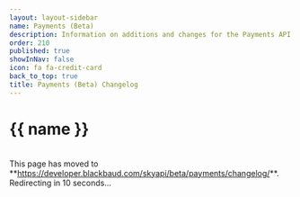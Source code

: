 ```yaml
---
layout: layout-sidebar
name: Payments (Beta)
description: Information on additions and changes for the Payments API (Beta).
order: 210
published: true
showInNav: false
icon: fa fa-credit-card
back_to_top: true
title: Payments (Beta) Changelog
---
```


# {{ name }}

<br />
<bb-alert bb-alert-type="warning">This page has moved to **<a href="https://developer.blackbaud.com/skyapi/beta/payments/changelog/">https://developer.blackbaud.com/skyapi/beta/payments/changelog/</a>**. Redirecting in 10 seconds...
</bb-alert>
<br /> <br />

<script> var timer = setTimeout(function() { window.location='https://developer.blackbaud.com/skyapi/beta/payments/changelog/' }, 10000); </script>